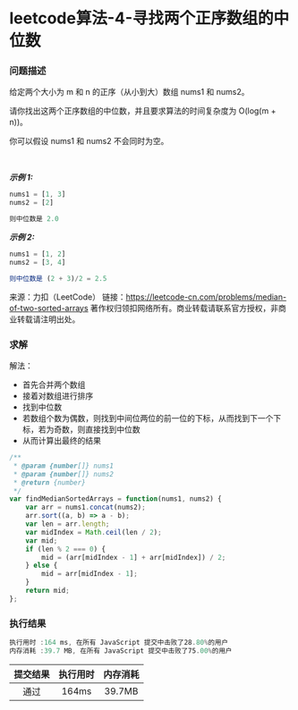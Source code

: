 # leetcode算法-4-寻找两个正序数组的中位数

### 问题描述

给定两个大小为 m 和 n 的正序（从小到大）数组 nums1 和 nums2。

请你找出这两个正序数组的中位数，并且要求算法的时间复杂度为 O(log(m + n))。

你可以假设 nums1 和 nums2 不会同时为空。

 

***示例 1:***

```js
nums1 = [1, 3]
nums2 = [2]

则中位数是 2.0
```

***示例 2:***

```js
nums1 = [1, 2]
nums2 = [3, 4]

则中位数是 (2 + 3)/2 = 2.5
```

来源：力扣（LeetCode）
链接：https://leetcode-cn.com/problems/median-of-two-sorted-arrays
著作权归领扣网络所有。商业转载请联系官方授权，非商业转载请注明出处。

### 求解

解法：

- 首先合并两个数组
- 接着对数组进行排序
- 找到中位数
- 若数组个数为偶数，则找到中间位两位的前一位的下标，从而找到下一个下标，若为奇数，则直接找到中位数
- 从而计算出最终的结果


```js
/**
 * @param {number[]} nums1
 * @param {number[]} nums2
 * @return {number}
 */
var findMedianSortedArrays = function(nums1, nums2) {
    var arr = nums1.concat(nums2);
    arr.sort((a, b) => a - b);
    var len = arr.length;
    var midIndex = Math.ceil(len / 2);
    var mid;
    if (len % 2 === 0) {
        mid = (arr[midIndex - 1] + arr[midIndex]) / 2;
    } else {
        mid = arr[midIndex - 1];
    }
    return mid;
};
```

### 执行结果

```js
执行用时 :164 ms, 在所有 JavaScript 提交中击败了28.80%的用户
内存消耗 :39.7 MB, 在所有 JavaScript 提交中击败了75.00%的用户
```

| 提交结果 | 执行用时 | 内存消耗 |
|:------:|:------:|:-------:|
|   通过  | 164ms  |  39.7MB |
